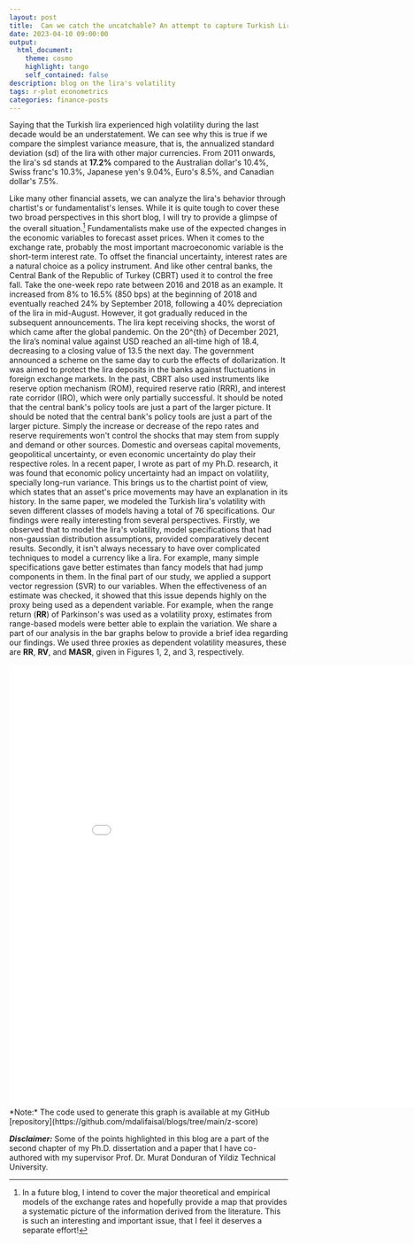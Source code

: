 ```yaml
---
layout: post
title:  Can we catch the uncatchable? An attempt to capture Turkish Lira's hyper volatility! 
date: 2023-04-10 09:00:00
output:
  html_document:
    theme: cosmo
    highlight: tango
    self_contained: false
description: blog on the lira's volatility
tags: r-plot econometrics
categories: finance-posts
---
```



Saying that the Turkish lira experienced high volatility during the last decade would be an understatement. We can see why this is true if we compare the simplest variance measure, that is, the annualized standard deviation (sd) of the lira with other major currencies. From 2011 onwards, the lira's sd stands at **17.2%** compared to the Australian dollar's 10.4%, Swiss franc's 10.3%, Japanese yen's 9.04%, Euro's 8.5%, and Canadian dollar's 7.5%.

Like many other financial assets, we can analyze the lira's behavior through chartist's or fundamentalist's lenses. While it is quite tough to cover these two broad perspectives in this short blog, I will try to provide a glimpse of the overall situation.[^1] Fundamentalists make use of the expected changes in the economic variables to forecast asset prices. When it comes to the exchange rate, probably the most important macroeconomic variable is the short-term interest rate. To offset the financial uncertainty, interest rates are a natural choice as a policy instrument. And like other central banks, the Central Bank of the Republic of Turkey (CBRT) used it to control the free fall. Take the one-week repo rate between 2016 and 2018 as an example. It increased from 8% to 16.5% (850 bps) at the beginning of 2018 and eventually reached 24% by September 2018, following a 40% depreciation of the lira in mid-August. However, it got gradually reduced in the subsequent announcements. The lira kept receiving shocks, the worst of which came after the global pandemic. On the 20^{th} of December 2021, the lira’s nominal value against USD reached an all-time high of 18.4, decreasing to a closing value of 13.5 the next day. The government announced a scheme on the same day to curb the effects of dollarization. It was aimed to protect the lira deposits in the banks against fluctuations in foreign exchange markets. In the past, CBRT also used instruments like reserve option mechanism (ROM), required reserve ratio (RRR), and interest rate corridor (IRO), which were only partially successful. It should be noted that the central bank's policy tools are just a part of the larger picture.  It should be noted that the central bank's policy tools are just a part of the larger picture.  Simply the increase or decrease of the repo rates and reserve requirements won't control the shocks that may stem from supply and demand or other sources. Domestic and overseas capital movements, geopolitical uncertainty, or even economic uncertainty do play their respective roles. In a recent paper, I wrote as part of my Ph.D. research, it was found that economic policy uncertainty had an impact on volatility, specially long-run variance.  This brings us to the chartist point of view, which states that an asset's price movements may have an explanation
in its history. In the same paper, we modeled the Turkish lira's volatility with seven different classes of models having a total of 76 specifications. Our findings were really interesting from several perspectives. Firstly, we observed that to model the lira's volatility, model specifications that had non-gaussian distribution assumptions, provided comparatively decent results. Secondly, it isn't always necessary to have over complicated techniques to model a currency like a lira. For example, many simple specifications gave better estimates than fancy models that had jump components in them. In the final part of our study, we applied a support vector regression (SVR) to our variables. When the effectiveness of an estimate was checked, it showed that this issue depends highly on the proxy being used as a dependent variable. For example, when the range return (**RR**) of Parkinson's was used as a volatility proxy, estimates from range-based models were better able to explain the variation.  We share a part of our analysis in the bar graphs below to provide a brief idea regarding our findings. We used three proxies as dependent volatility measures, these are **RR**, **RV**, and **MASR**, given in Figures 1, 2, and 3, respectively.

 
<div>
  <iframe width="900" height="800" frameborder="0" scrolling="no" src="//plotly.com/~alishaikh1119/1.embed"></iframe>
</div>
*Note:* The code used to generate this graph is available at my GitHub [repository](https://github.com/mdalifaisal/blogs/tree/main/z-score)




**_Disclaimer:_** Some of the points highlighted in this blog are a part of the second chapter of my Ph.D. dissertation and a paper that I have co-authored with my supervisor Prof. Dr. Murat Donduran of Yildiz Technical University.

[^1]: In a future blog, I intend to cover the major theoretical and empirical models of the exchange rates and hopefully provide a map that provides a systematic picture of the information derived from the literature. This is such an interesting and important issue, that I feel it deserves a separate effort! 
